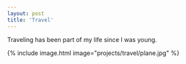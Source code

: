 ```yaml
---
layout: post
title: 'Travel'
---
```


Traveling has been part of my life since I was young.

{% include image.html image="projects/travel/plane.jpg" %}
